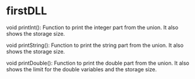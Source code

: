 # firstDLL

void printInt(): Function to print the integer part from the union. It also shows the storage size.

void printString(): Function to print the string part from the union. It also shows the storage size.

void printDouble(): Function to print the double part from the union. It also shows the limit for the double variables and the storage size.
